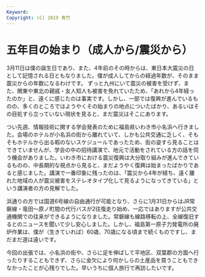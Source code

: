 ```yaml
---
Keyword: 
Copyright: (C) 2019 青竹
---
```


# 五年目の始まり（成人から/震災から）

3月11日は僕の誕生日であり、また、4年前のその時からは、東日本大震災の日として記憶される日ともなりました。僕が成人してからの経過年数が、そのまま震災からの年数になるわけです。
ずっと九州にいて震災の被害を受けず、また、関東や東北の親戚・友人知人も被害を免れていたため、「あれから4年経ったのか」と、遠くに感じたのは事実です。しかし、一部では復興が進んでいるものの、多くのところではようやくその始まりの地点についたばかり、あるいはその目処すら立っていない現状を見ると、まだ震災はそこにあります。

つい先週、情報技術に関する学会発表のために福島県いわき市小名浜へ行きました。会場のホテルが小名浜の街から離れていて、しかも公共交通に乏しく、そもそもホテルから出る暇のないスケジュールであったため、街の姿すら見ることはできていませんが、学会の中の招待講演で、地元で活動をされている方の話を伺う機会がありました。いわき市における震災復興は大分取り組みが進んできているものの、中長期的な視点から見ると、まだようやく復興は始まったばかりであると感じました。講演で一番印象に残ったのは、「震災から4年が経ち、遠く離れた地域の人が震災被害をステレオタイプ化して見るようになってきている」という講演者の方の見解でした。

浜通りの方では国道6号線の自由通行が可能となり、さらに1月31日からはJR常磐線・竜田～原ノ町間の代行バスが2往復走り始め、一応ではありますが公共交通機関での往来ができるようになりました。常磐線も線路移転の上、全線復旧するとのニュースを聞いて少し安心しました。しかし、福島第一原子力発電所の廃炉作業は、僕が（生きていれば）60歳、70歳になる頃まで続くものですし、まだまだ道は遠いです。

今回の出張では、小名浜の街や、さらに足を伸ばして平地区、双葉郡の方面へ行ったりすることもできず、さらに金欠により何かしらの土産品を買うこともできなかったことが心残りでした。早いうちに個人旅行で再訪したいです。

